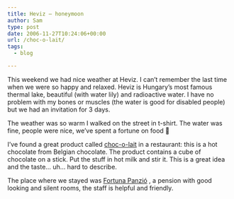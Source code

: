 ```yaml
---
title: Heviz – honeymoon
author: Sam
type: post
date: 2006-11-27T10:24:06+00:00
url: /choc-o-lait/
tags:
  - blog

---
```

This weekend we had nice weather at Heviz. I can&#8217;t remember the last time when we were so happy and relaxed. Heviz is Hungary&#8217;s most famous thermal lake, beautiful (with water lily) and radioactive water. I have no problem with my bones or muscles (the water is good for disabled people) but we had an invitation for 3 days.
  
The weather was so warm I walked on the street in t-shirt. The water was fine, people were nice, we&#8217;ve spent a fortune on food 🙂
  
I&#8217;ve found a great product called [choc-o-lait][1] in a restaurant: this is a hot chocolate from Belgian chocolate. The product contains a cube of chocolate on a stick. Put the stuff in hot milk and stir it. This is a great idea and the taste&#8230; uh&#8230; hard to describe.
  
The place where we stayed was [Fortuna Panzió][2] , a pension with good looking and silent rooms, the staff is helpful and friendly.


 [1]: http://choc-o-lait.com
 [2]: http://www.utisugo.hu/hotel-apartman-info-240